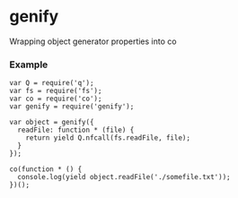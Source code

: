 genify
======

Wrapping object generator properties into co

### Example

```
var Q = require('q');
var fs = require('fs');
var co = require('co');
var genify = require('genify');

var object = genify({
  readFile: function * (file) {
    return yield Q.nfcall(fs.readFile, file);
  }
});

co(function * () {
  console.log(yield object.readFile('./somefile.txt'));
})();
```
